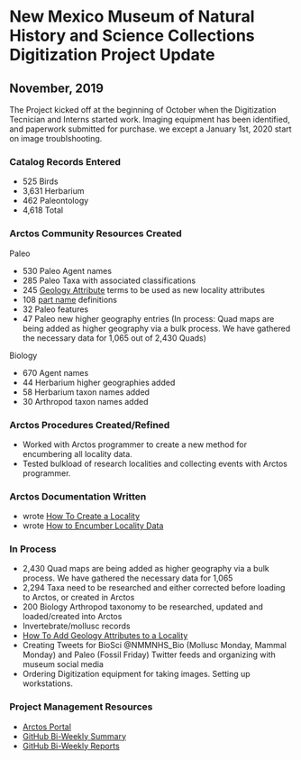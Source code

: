 # New Mexico Museum of Natural History and Science Collections Digitization Project Update
## November, 2019

The Project kicked off at the beginning of October when the Digitization Tecnician and Interns started work. Imaging equipment has been identified, and paperwork submitted for purchase. we except a January 1st, 2020 start on image troublshooting.

### Catalog Records Entered
 -   525 Birds
 - 3,631 Herbarium
 -   462 Paleontology
 - 4,618 Total

### Arctos Community Resources Created
Paleo
 - 530 Paleo Agent names
 - 285 Paleo Taxa with associated classifications
 - 245 [Geology Attribute](http://arctos.database.museum/info/ctDocumentation.cfm?table=CTGEOLOGY_ATTRIBUTE) terms to be used as new locality attributes
 - 108 [part name](http://arctos.database.museum/info/ctDocumentation.cfm?table=CTSPECIMEN_PART_NAME) definitions
 - 32 Paleo features
 - 47 Paleo new higher geography entries (In process: Quad maps are being added as higher geography via a bulk process. We have gathered the necessary data for 1,065 out of 2,430 Quads)

Biology
 - 670 Agent names
 - 44 Herbarium higher geographies added
 - 58 Herbarium taxon names added
 - 30 Arthropod taxon names added
 
### Arctos Procedures Created/Refined
 - Worked with Arctos programmer to create a new method for encumbering all locality data.
 - Tested bulkload of research localities and collecting events with Arctos programmer.

### Arctos Documentation Written
 - wrote [How To Create a Locality](http://handbook.arctosdb.org/how_to/How-to-Create-a-Locality.html)
 - wrote [How to Encumber Locality Data](http://handbook.arctosdb.org/how_to/How-to-Encumber-Locality.html)
 
 ### In Process
  - 2,430 Quad maps are being added as higher geography via a bulk process. We have gathered the necessary data for 1,065
  - 2,294 Taxa need to be researched and either corrected before loading to Arctos, or created in Arctos
  - 200 Biology Arthropod taxonomy to be researched, updated and loaded/created into Arctos
  - Invertebrate/mollusc records 
  - [How To Add Geology Attributes to a Locality](http://handbook.arctosdb.org/how_to/How-to-Add-Geology-Attributes-to-a-Locality.html)
  - Creating Tweets for BioSci @NMMNHS_Bio (Mollusc Monday, Mammal Monday) and Paleo (Fossil Friday) Twitter feeds and organizing with museum social media
  - Ordering Digitization equipment for taking images. Setting up workstations.
  
 ### Project Management Resources
  - [Arctos Portal](http://arctos.database.museum/home.cfm#NMMNHS)
  - [GitHub Bi-Weekly Summary](https://github.com/ArctosDB/data-migration/blob/master/NMMNH/Bi-Weekly_update_summary.markdown)
  - [GitHub Bi-Weekly Reports](https://github.com/ArctosDB/data-migration/tree/master/NMMNH/Bi-Weekly_Updates)
 

 
